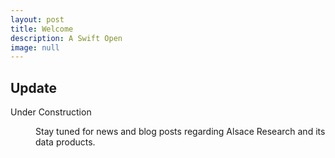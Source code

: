 ```yaml
---
layout: post
title: Welcome
description: A Swift Open
image: null
---
```


<h2>Update</h2>
<dl>
	<dt>Under Construction</dt>
	<dd>
		<p>Stay tuned for news and blog posts regarding Alsace Research and its data products.</p>
	</dd>
</dl>
